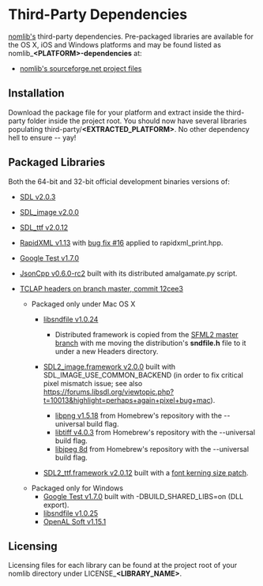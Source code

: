 # Third-Party Dependencies #

[nomlib's](http://github.com/i8degrees/nomlib/) third-party dependencies. Pre-packaged libraries are available for the OS X, iOS and Windows platforms and may be found listed as nomlib_**\<PLATFORM\>-dependencies** at:

* [nomlib's sourceforge.net project files](http://sourceforge.net/projects/nomlib/files/)

## Installation ##

Download the package file for your platform and extract inside the third-party folder inside the project root. You should now have several libraries populating third-party/**\<EXTRACTED_PLATFORM\>**. No other dependency hell to ensure -- yay!

## Packaged Libraries ##

Both the 64-bit and 32-bit official development binaries versions of:

* [SDL v2.0.3](http://libsdl.org/)
* [SDL_image v2.0.0](http://www.libsdl.org/projects/SDL_image/)
* [SDL_ttf v2.0.12](http://www.libsdl.org/projects/SDL_ttf/)
* [RapidXML v1.13](https://sourceforge.net/p/rapidxml) with [bug fix #16](https://sourceforge.net/p/rapidxml/bugs/16/) applied to rapidxml_print.hpp.
* [Google Test v1.7.0](https://code.google.com/p/googletest/)
* [JsonCpp v0.6.0-rc2](https://sf.net/p/jsoncpp) built with its distributed amalgamate.py script.
* [TCLAP headers on branch master, commit 12cee3](https://sourceforge.net/p/tclap/code/ci/master/tree/)

  * Packaged only under Mac OS X
      * [libsndfile v1.0.24](http://www.mega-nerd.com/libsndfile/)
        * Distributed framework is copied from the [SFML2 master branch](https://github.com/LaurentGomila/SFML/tree/master/) with me moving the distribution's **sndfile.h** file to it under a new Headers directory.

      * [SDL2_image.framework v2.0.0](http://libsdl.org/projects/SDL_image) built with SDL_IMAGE_USE_COMMON_BACKEND (in order to fix critical pixel mismatch issue; see also https://forums.libsdl.org/viewtopic.php?t=10013&highlight=perhaps+again+pixel+bug+mac).
        * [libpng v1.5.18](https://github.com/Homebrew/homebrew/commits/master/Library/Formula/libpng.rb) from Homebrew's repository with the --universal build flag.
        * [libtiff v4.0.3](https://github.com/Homebrew/homebrew/commits/master/Library/Formula/libtiff.rb) from Homebrew's repository with the --universal build flag.
        * [libjpeg 8d](https://github.com/Homebrew/homebrew/commits/master/Library/Formula/jpeg.rb) from Homebrew's repository with the --universal build flag.

      * [SDL2_ttf.framework v2.0.12](http://libsdl.org/projects/SDL_ttf) built with a [font kerning size patch](https://bugzilla.libsdl.org/show_bug.cgi?id=2572).

  - Packaged only for Windows
    * [Google Test v1.7.0](https://code.google.com/p/googletest/) built with -DBUILD_SHARED_LIBS=on (DLL export).
    * [libsndfile v1.0.25](http://www.mega-nerd.com/libsndfile/)
    * [OpenAL Soft v1.15.1](http://kcat.strangesoft.net/openal.html)

## Licensing ##

Licensing files for each library can be found at the project root of your nomlib directory under LICENSE_**\<LIBRARY_NAME\>**.

